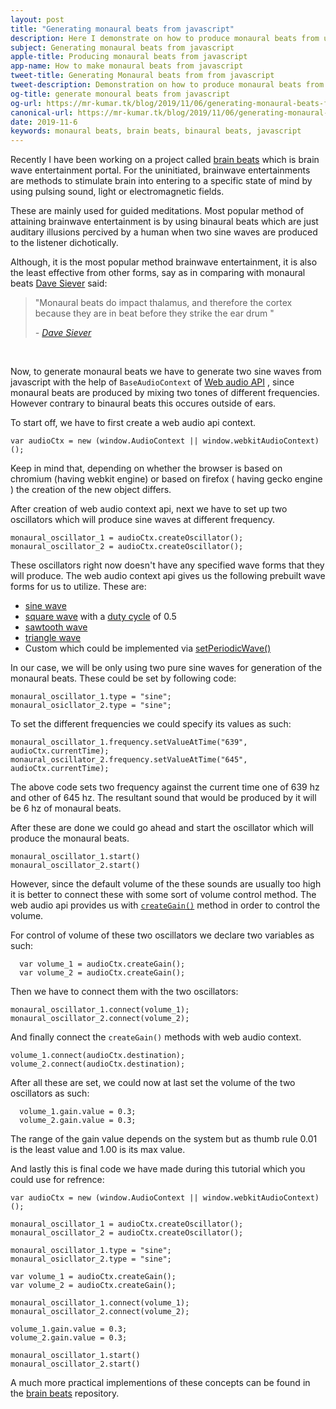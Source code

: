 ```yaml
---
layout: post
title: "Generating monaural beats from javascript"
description: Here I demonstrate on how to produce monaural beats from use of javascript.
subject: Generating monaural beats from javascript
apple-title: Producing monaural beats from javascript
app-name: How to make monaural beats from javascript
tweet-title: Generating Monaural beats from from javascript
tweet-description: Demonstration on how to produce monaural beats from javascript.
og-title: generate monoural beats from javascript
og-url: https://mr-kumar.tk/blog/2019/11/06/generating-monaural-beats-from-javascript
canonical-url: https://mr-kumar.tk/blog/2019/11/06/generating-monaural-beats-from-javascript
date: 2019-11-6
keywords: monaural beats, brain beats, binaural beats, javascript
---
```


Recently I have been working on a project called [brain beats](https://brain-beats.netlify.com) which is brain wave entertainment portal. For the uninitiated, brainwave entertainments are methods to stimulate brain into entering to a specific state of mind by using pulsing sound, light or electromagnetic fields.

These are mainly used for guided meditations. Most popular method of attaining brainwave entertainment is by using binaural beats which are just auditary illusions percived by a human when two sine waves are produced to the listener dichotically.

Although, it is the most popular method brainwave entertainment, it is also the least effective from other forms, say as in comparing with monaural beats [Dave Siever](https://mindalive.com/pages/about-dave-siever) said:

<blockquote>
	<p>"Monaural beats do impact thalamus, and therefore the cortex because they are in beat before they strike the ear drum "</p>
	<cite> - <a href="https://mindalive.com/pages/about-dave-siever">Dave Siever</a></cite>
</blockquote>
<br>

Now, to generate monaural beats we have to generate two sine waves from javascript with the help of `BaseAudioContext` of [Web audio API](https://developer.mozilla.org/en-US/docs/Web/API/Web_Audio_API) , since monaural beats are produced by mixing two tones of different frequencies. However contrary to binaural beats this occures outside of ears.

To start off, we have to first create a web audio api context.

```
var audioCtx = new (window.AudioContext || window.webkitAudioContext)();
```

Keep in mind that, depending on whether the browser is based on chromium (having webkit engine) or based on firefox ( having gecko engine ) the creation of the new object differs.

After creation of web audio context api, next we have to set up two oscillators which will produce sine waves at different frequency.

```
monaural_oscillator_1 = audioCtx.createOscillator();
monaural_oscillator_2 = audioCtx.createOscillator();
```

These oscillators right now doesn't have any specified wave forms that they will produce. The web audio context api gives us the following prebuilt wave forms for us to utilize. These are:

* [sine wave](https://en.wikipedia.org/wiki/sine%20wave)
* [square wave](https://en.wikipedia.org/wiki/square%20wave) with a [duty cycle](https://en.wikipedia.org/wiki/duty%20cycle) of 0.5
* [sawtooth wave](https://en.wikipedia.org/wiki/sawtooth%20wave)
* [triangle wave](https://en.wikipedia.org/wiki/triangle%20wave)
* Custom which could be implemented via [setPeriodicWave()](https://developer.mozilla.org/en-US/docs/Web/API/OscillatorNode/setPeriodicWave)

In our case, we will be only using two pure sine waves for generation of the monaural beats. These could be set by following code:

```
monaural_oscillator_1.type = "sine";
monaural_osicllator_2.type = "sine";
```

To set the different frequencies we could specify its values as such:

```
monaural_oscillator_1.frequency.setValueAtTime("639", audioCtx.currentTime);
monaural_oscillator_2.frequency.setValueAtTime("645", audioCtx.currentTime);
```

The above code sets two frequency against the current time one of 639 hz and other of 645 hz. The resultant sound that would be produced by it will be 6 hz of monaural beats.

After these are done we could go ahead and start the oscillator which will produce the monaural beats.

```
monaural_oscillator_1.start()
monaural_oscillator_2.start()
```

However, since the default volume of the these sounds are usually too high it is better to connect these with some sort of volume control method. The web audio api provides us with [`createGain()`](https://developer.mozilla.org/en-US/docs/Web/API/BaseAudioContext/createGain) method in order to control the volume.

For control of volume of these two oscillators we declare two variables as such:

```
  var volume_1 = audioCtx.createGain();
  var volume_2 = audioCtx.createGain();
```

Then we have to connect them with the two oscillators:

```
monaural_oscillator_1.connect(volume_1);
monaural_oscillator_2.connect(volume_2);
```
 And finally connect the `createGain()` methods with web audio context.
 
 ```
 volume_1.connect(audioCtx.destination);
 volume_2.connect(audioCtx.destination);
````

After all these are set, we could now at last set the volume of the two oscillators as such:

```
  volume_1.gain.value = 0.3;
  volume_2.gain.value = 0.3;
```

The range of the gain value depends on the system but as thumb rule 0.01 is the least value and 1.00 is its max value.

And lastly this is final code we have made during this tutorial which you could use for refrence:

```
var audioCtx = new (window.AudioContext || window.webkitAudioContext)();

monaural_oscillator_1 = audioCtx.createOscillator();
monaural_oscillator_2 = audioCtx.createOscillator();

monaural_oscillator_1.type = "sine";
monaural_osicllator_2.type = "sine";

var volume_1 = audioCtx.createGain();
var volume_2 = audioCtx.createGain();

monaural_oscillator_1.connect(volume_1);
monaural_oscillator_2.connect(volume_2);

volume_1.gain.value = 0.3;
volume_2.gain.value = 0.3;

monaural_oscillator_1.start()
monaural_oscillator_2.start()

```

A much more practical implementions of these concepts can be found in the [brain beats](https://github.com/Mr-Kumar-Abhishek/brain-beats/) repository.

